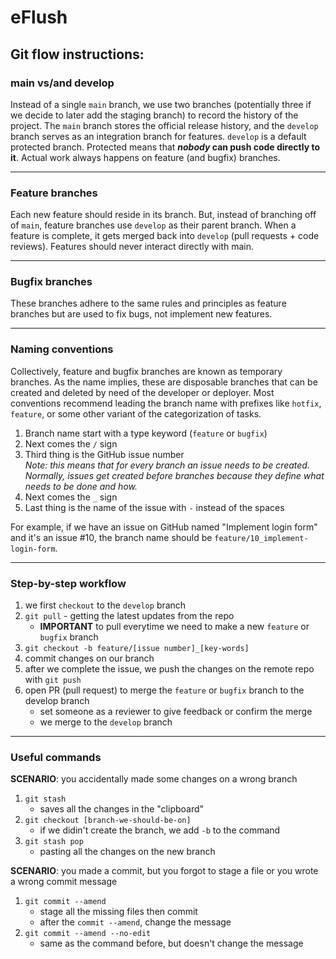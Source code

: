 # eFlush

## Git flow instructions: 
### main vs/and develop
Instead of a single `main` branch, we use two branches (potentially three if we decide to later add the staging branch) to record the history of the project. The `main` branch stores the official release history, and the `develop` branch serves as an integration branch for features.
`develop` is a default protected branch. Protected means that **_nobody_ can push code directly to it**. Actual work always happens on feature (and bugfix) branches.

---

### Feature branches
Each new feature should reside in its branch. But, instead of branching off of `main`, feature branches use `develop` as their parent branch. When a feature is complete, it gets merged back into `develop` (pull requests + code reviews). Features should never interact directly with main.

---

### Bugfix branches
These branches adhere to the same rules and principles as feature branches but are used to fix bugs, not implement new features.

---

### Naming conventions
Collectively, feature and bugfix branches are known as temporary branches. As the name implies, these are disposable branches that can be created and deleted by need of the developer or deployer. Most conventions recommend leading the branch name with prefixes like `hotfix`, `feature`, or some other variant of the categorization of tasks.

1. Branch name start with a type keyword (`feature` or `bugfix`)
2. Next comes the `/` sign
3. Third thing is the GitHub issue number  
_Note: this means that for every branch an issue needs to be created. Normally, issues get created before branches because they define what needs to be done and how._
4. Next comes the `_` sign
5. Last thing is the name of the issue with `-` instead of the spaces

For example, if we have an issue on GitHub named "Implement login form" and it's an issue #10, the branch name should be `feature/10_implement-login-form`.

---

### Step-by-step workflow

1. we first `checkout` to the `develop` branch
2. `git pull` - getting the latest updates from the repo
	* **IMPORTANT** to pull everytime we need to make a new `feature` or `bugfix` branch
3. `git checkout -b feature/[issue number]_[key-words]`
4. commit changes on our branch
5. after we complete the issue, we push the changes on the remote repo with `git push`
6. open PR (pull request) to merge the `feature` or `bugfix` branch to the develop branch
	* set someone as a reviewer to give feedback or confirm the merge
	* we merge to the `develop` branch

---

### Useful commands

**SCENARIO**: you accidentally made some changes on a wrong branch

1. `git stash`
	* saves all the changes in the "clipboard"
2. `git checkout [branch-we-should-be-on]` 
	* if we didin't create the branch, we add `-b` to the command 
3. `git stash pop`
	* pasting all the changes on the new branch

**SCENARIO**: you made a commit, but you forgot to stage a file or you wrote a wrong commit message

1. `git commit --amend`
	* stage all the missing files then commit
	* after the `commit --amend`, change the message
2. `git commit --amend --no-edit`
	* same as the command before, but doesn't change the message

